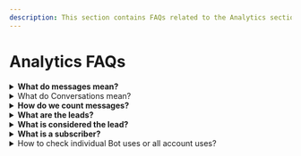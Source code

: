 ```yaml
---
description: This section contains FAQs related to the Analytics section
---
```


# Analytics FAQs

<details>

<summary><strong>What do messages mean?</strong></summary>

Messages are the count of messages sent by a chatbot during a conversation. You are assigned a specific number of messages per billing period according to your plan that you can see on your dashboard.

</details>

<details>

<summary>What do Conversations mean?</summary>

Conversations are the unique chat sessions visitors engage with your chatbot during their visit. You can track your conversations with your dashboard and the inbox dashboard. A conversation terminates when a user closes the chat widget.

</details>

<details>

<summary><strong>How do we count messages?</strong></summary>

We count only the messages the chatbot sends to the bot user during any billing period. It will not count any messages sent by the user.

</details>

<details>

<summary><strong>What are the leads?</strong></summary>

The people who leave their contact information, like phone numbers and email addresses, are considered leads. A lead is part of qualified traffic on your website. These visitors have a high chance of purchasing your services or products.

</details>

<details>

<summary><strong>What is considered the lead?</strong></summary>

The visitors who leave their contact information, like phone numbers and email addresses, are leads with our chatbots. In your chatbot, you can mark any question for lead consideration. If the user replies to that question, it will be considered a lead.

</details>

<details>

<summary><strong>What is a subscriber?</strong></summary>

Anyone who interacts with Telegram, WhatsApp, and the Facebook bot is considered a subscriber. Subscribers are visible on your Analytics dashboard. You may find them as a contact as well.

</details>

<details>

<summary>How to check individual Bot uses or all account uses?</summary>

1. You can check out all users on your account in the Analytics. It has a detailed summary of both categories.
2. To Check All Bot Uses, Navigate To Analytics.
3. Find the "Analytics Summary" Tab
4. Change The Leftmost dropdown to all bots and the rightmost dropdown to the period you want (weekly, monthly, yearly)
5. To Check A Specific Bot Usage, Navigate To Analytics.
6. Find the "Analytics Summary" Tab
7. Change The Leftmost dropdown to the Bot you want to check for and the rightmost dropdown to the time period you want (weekly, monthly, yearly)

</details>
